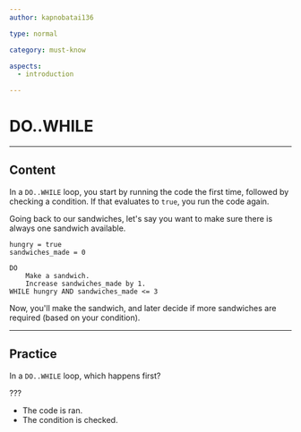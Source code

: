 ```yaml
---
author: kapnobatai136

type: normal

category: must-know

aspects:
  - introduction

---
```


# DO..WHILE

---
## Content

In a `DO..WHILE` loop, you start by running the code the first time, followed by checking a condition. If that evaluates to `true`, you run the code again.

Going back to our sandwiches, let's say you want to make sure there is always one sandwich available.

```plain-text
hungry = true
sandwiches_made = 0

DO
    Make a sandwich.
    Increase sandwiches_made by 1.
WHILE hungry AND sandwiches_made <= 3
```

Now, you'll make the sandwich, and later decide if more sandwiches are required (based on your condition).

---
## Practice

In a `DO..WHILE` loop, which happens first?

???

* The code is ran.
* The condition is checked.